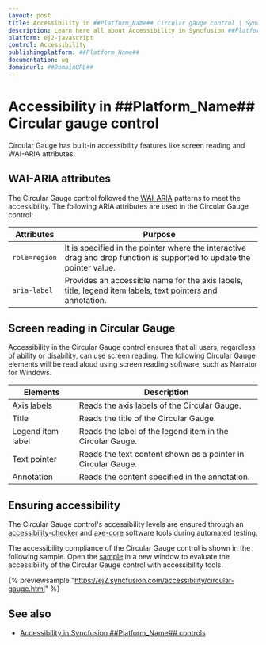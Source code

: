 ```yaml
---
layout: post
title: Accessibility in ##Platform_Name## Circular gauge control | Syncfusion
description: Learn here all about Accessibility in Syncfusion ##Platform_Name## Circular gauge control of Syncfusion Essential JS 2 and more.
platform: ej2-javascript
control: Accessibility 
publishingplatform: ##Platform_Name##
documentation: ug
domainurl: ##DomainURL##
---
```



# Accessibility in ##Platform_Name## Circular gauge control

Circular Gauge has built-in accessibility features like screen reading and WAI-ARIA attributes.

## WAI-ARIA attributes

The Circular Gauge control followed the [WAI-ARIA](https://www.w3.org/WAI/ARIA/apg/patterns/alert/) patterns to meet the accessibility. The following ARIA attributes are used in the Circular Gauge control:

| Attributes | Purpose |
| --- | --- |
| `role=region` | It is specified in the pointer where the interactive drag and drop function is supported to update the pointer value. |
| `aria-label` | Provides an accessible name for the axis labels, title, legend item labels, text pointers and annotation. |

## Screen reading in Circular Gauge

Accessibility in the Circular Gauge control ensures that all users, regardless of ability or disability, can use screen reading. The following Circular Gauge elements will be read aloud using screen reading software, such as Narrator for Windows.

| Elements | Description |
| --- | --- |
| Axis labels | Reads the axis labels of the Circular Gauge. |
| Title | Reads the title of the Circular Gauge. |
| Legend item label | Reads the label of the legend item in the Circular Gauge. |
| Text pointer | Reads the text content shown as a pointer in Circular Gauge. |
| Annotation | Reads the content specified in the annotation. |

## Ensuring accessibility

The Circular Gauge control's accessibility levels are ensured through an [accessibility-checker](https://www.npmjs.com/package/accessibility-checker) and [axe-core](https://www.npmjs.com/package/axe-core) software tools during automated testing.

The accessibility compliance of the Circular Gauge control is shown in the following sample. Open the [sample](https://ej2.syncfusion.com/accessibility/circular-gauge.html) in a new window to evaluate the accessibility of the Circular Gauge control with accessibility tools.

{% previewsample "https://ej2.syncfusion.com/accessibility/circular-gauge.html" %}

## See also

* [Accessibility in Syncfusion ##Platform_Name## controls](../common/accessibility)
